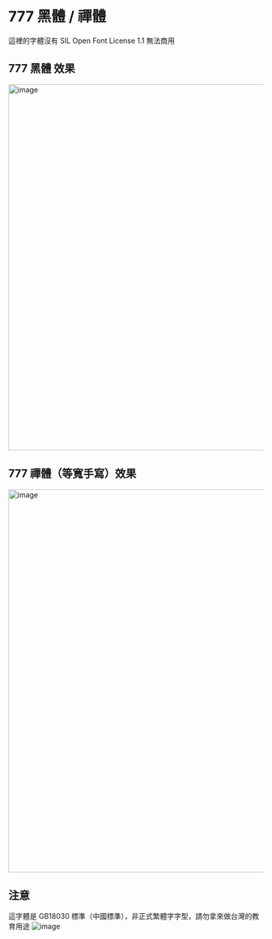 # 777 黑體 / 禪體 
這裡的字體沒有 SIL Open Font License 1.1  無法商用

## 777 黑體 效果
<img width="723" alt="image" src="https://github.com/tbdavid2019/fonts-TW-777/assets/56015064/d3f7fee4-a547-429a-8f03-c4e1cf65a4eb">

## 777 禪體（等寬手寫）效果
<img width="756" alt="image" src="https://github.com/tbdavid2019/fonts-TW-777/assets/56015064/28dfa8d3-8598-4c23-a688-980b89318adf">


## 注意
這字體是 GB18030 標準（中國標準），非正式繁體字字型，請勿拿來做台灣的教育用途
![image](https://github.com/tbdavid2019/fonts-TW-777/assets/56015064/dcf96be7-7a61-497e-8940-4df10424e33c)

